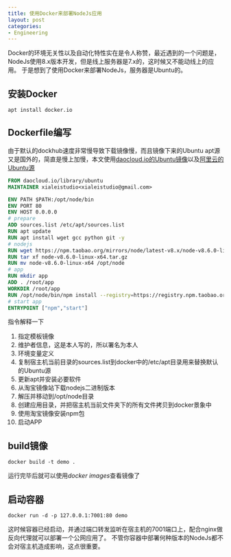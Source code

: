 ```yaml
---
title: 使用Docker来部署NodeJs应用
layout: post
categories:
- Engineering
---
```


Docker的环境无关性以及自动化特性实在是令人称赞，最近遇到的一个问题是，NodeJs使用8.x版本开发，但是线上服务器是7.x的，这时候又不能动线上的应用。
于是想到了使用Docker来部署NodeJs，服务器是Ubuntu的。
## 安装Docker
```
apt install docker.io
```
## Dockerfile编写
由于默认的dockhub速度非常慢导致下载镜像慢，而且镜像下来的Ubuntu apt源又是国外的，简直是慢上加慢，本文使用[daocloud.io的Ubuntu镜像](https://www.daocloud.io/)以及[阿里云的Ubuntu源](http://mirrors.aliyun.com/)

```dockerfile
FROM daocloud.io/library/ubuntu
MAINTAINER xialeistudio<xialeistudio@gmail.com>

ENV PATH $PATH:/opt/node/bin
ENV PORT 80
ENV HOST 0.0.0.0
# prepare
ADD sources.list /etc/apt/sources.list
RUN apt update
RUN apt install wget gcc python git -y
# nodejs
RUN wget https://npm.taobao.org/mirrors/node/latest-v8.x/node-v8.6.0-linux-x64.tar.gz
RUN tar xf node-v8.6.0-linux-x64.tar.gz
RUN mv node-v8.6.0-linux-x64 /opt/node
# app
RUN mkdir app
ADD . /root/app
WORKDIR /root/app
RUN /opt/node/bin/npm install --registry=https://registry.npm.taobao.org
# start app
ENTRYPOINT ["npm","start"]
```
指令解释一下
1. 指定模板镜像
2. 维护者信息，这是本人写的，所以署名为本人
3. 环境变量定义
4. 复制宿主机当前目录的sources.list到docker中的/etc/apt目录用来替换默认的Ubuntu源
5. 更新apt并安装必要软件
6. 从淘宝镜像站下载nodejs二进制版本
7. 解压并移动到/opt/node目录
8. 创建应用目录，并把宿主机当前文件夹下的所有文件拷贝到docker景象中
9. 使用淘宝镜像安装npm包
10. 启动APP

## build镜像
```
docker build -t demo .
```
运行完毕后就可以使用*docker images*查看镜像了

## 启动容器
```
docker run -d -p 127.0.0.1:7001:80 demo
```
这时候容器已经启动，并通过端口转发监听在宿主机的7001端口上，配合nginx做反向代理就可以部署一个公网应用了。
不管你容器中部署何种版本的NodeJs都不会对宿主机造成影响，这点很重要。